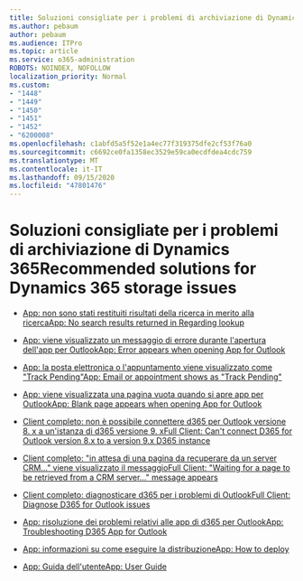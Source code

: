```yaml
---
title: Soluzioni consigliate per i problemi di archiviazione di Dynamics 365
ms.author: pebaum
author: pebaum
ms.audience: ITPro
ms.topic: article
ms.service: o365-administration
ROBOTS: NOINDEX, NOFOLLOW
localization_priority: Normal
ms.custom:
- "1448"
- "1449"
- "1450"
- "1451"
- "1452"
- "6200008"
ms.openlocfilehash: c1abfd5a5f52e1a4ec77f319375dfe2cf53f76a0
ms.sourcegitcommit: c6692ce0fa1358ec3529e59ca0ecdfdea4cdc759
ms.translationtype: MT
ms.contentlocale: it-IT
ms.lasthandoff: 09/15/2020
ms.locfileid: "47801476"
---
```

# <a name="recommended-solutions-for-dynamics-365-storage-issues"></a><span data-ttu-id="44b8c-102">Soluzioni consigliate per i problemi di archiviazione di Dynamics 365</span><span class="sxs-lookup"><span data-stu-id="44b8c-102">Recommended solutions for Dynamics 365 storage issues</span></span>

* [<span data-ttu-id="44b8c-103">App: non sono stati restituiti risultati della ricerca in merito alla ricerca</span><span class="sxs-lookup"><span data-stu-id="44b8c-103">App: No search results returned in Regarding lookup</span></span>](https://support.microsoft.com/help/4489111)

* [<span data-ttu-id="44b8c-104">App: viene visualizzato un messaggio di errore durante l'apertura dell'app per Outlook</span><span class="sxs-lookup"><span data-stu-id="44b8c-104">App: Error appears when opening App for Outlook</span></span>](https://go.microsoft.com/fwlink/p/?linkid=2007021)

* [<span data-ttu-id="44b8c-105">App: la posta elettronica o l'appuntamento viene visualizzato come "Track Pending"</span><span class="sxs-lookup"><span data-stu-id="44b8c-105">App: Email or appointment shows as "Track Pending"</span></span>](https://go.microsoft.com/fwlink/p/?linkid=2007022)

* [<span data-ttu-id="44b8c-106">App: viene visualizzata una pagina vuota quando si apre app per Outlook</span><span class="sxs-lookup"><span data-stu-id="44b8c-106">App: Blank page appears when opening App for Outlook</span></span>](https://go.microsoft.com/fwlink/p/?linkid=2007128)

* [<span data-ttu-id="44b8c-107">Client completo: non è possibile connettere d365 per Outlook versione 8. x a un'istanza di d365 versione 9. x</span><span class="sxs-lookup"><span data-stu-id="44b8c-107">Full Client: Can't connect D365 for Outlook version 8.x to a version 9.x D365 instance</span></span>](https://go.microsoft.com/fwlink/p/?linkid=2007023)

* [<span data-ttu-id="44b8c-108">Client completo: "in attesa di una pagina da recuperare da un server CRM..." viene visualizzato il messaggio</span><span class="sxs-lookup"><span data-stu-id="44b8c-108">Full Client: "Waiting for a page to be retrieved from a CRM server..." message appears</span></span>](https://go.microsoft.com/fwlink/p/?linkid=2007129)

* [<span data-ttu-id="44b8c-109">Client completo: diagnosticare d365 per i problemi di Outlook</span><span class="sxs-lookup"><span data-stu-id="44b8c-109">Full Client: Diagnose D365 for Outlook issues</span></span>](https://go.microsoft.com/fwlink/p/?linkid=2007024)

* [<span data-ttu-id="44b8c-110">App: risoluzione dei problemi relativi alle app di d365 per Outlook</span><span class="sxs-lookup"><span data-stu-id="44b8c-110">App: Troubleshooting D365 App for Outlook</span></span>](https://go.microsoft.com/fwlink/p/?linkid=2007025)

* [<span data-ttu-id="44b8c-111">App: informazioni su come eseguire la distribuzione</span><span class="sxs-lookup"><span data-stu-id="44b8c-111">App: How to deploy</span></span>](https://go.microsoft.com/fwlink/p/?linkid=857071)

* [<span data-ttu-id="44b8c-112">App: Guida dell'utente</span><span class="sxs-lookup"><span data-stu-id="44b8c-112">App: User Guide</span></span>](https://go.microsoft.com/fwlink/p/?linkid=857091)
